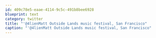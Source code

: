 ```yaml
---
id: 409c78e5-eaae-4114-9c5c-491b8bee6928
blueprint: text
category: twitter
title: "'@4lienMatt Outside Lands music festival, San Francisco"
caption: "'@4lienMatt Outside Lands music festival, San Francisco"
---
```

